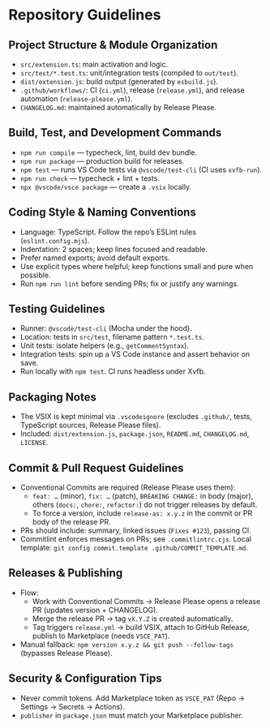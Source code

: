 # Repository Guidelines

## Project Structure & Module Organization
- `src/extension.ts`: main activation and logic.
- `src/test/*.test.ts`: unit/integration tests (compiled to `out/test`).
- `dist/extension.js`: build output (generated by `esbuild.js`).
- `.github/workflows/`: CI (`ci.yml`), release (`release.yml`), and release automation (`release-please.yml`).
- `CHANGELOG.md`: maintained automatically by Release Please.

## Build, Test, and Development Commands
- `npm run compile` — typecheck, lint, build dev bundle.
- `npm run package` — production build for releases.
- `npm test` — runs VS Code tests via `@vscode/test-cli` (CI uses `xvfb-run`).
- `npm run check` — typecheck + lint + tests.
- `npx @vscode/vsce package` — create a `.vsix` locally.

## Coding Style & Naming Conventions
- Language: TypeScript. Follow the repo’s ESLint rules (`eslint.config.mjs`).
- Indentation: 2 spaces; keep lines focused and readable.
- Prefer named exports; avoid default exports.
- Use explicit types where helpful; keep functions small and pure when possible.
- Run `npm run lint` before sending PRs; fix or justify any warnings.

## Testing Guidelines
- Runner: `@vscode/test-cli` (Mocha under the hood).
- Location: tests in `src/test`, filename pattern `*.test.ts`.
- Unit tests: isolate helpers (e.g., `getCommentSyntax`).
- Integration tests: spin up a VS Code instance and assert behavior on save.
- Run locally with `npm test`. CI runs headless under Xvfb.

## Packaging Notes
- The VSIX is kept minimal via `.vscodeignore` (excludes `.github/`, tests, TypeScript sources, Release Please files).
- Included: `dist/extension.js`, `package.json`, `README.md`, `CHANGELOG.md`, `LICENSE`.

## Commit & Pull Request Guidelines
- Conventional Commits are required (Release Please uses them):
  - `feat: …` (minor), `fix: …` (patch), `BREAKING CHANGE:` in body (major), others (`docs:`, `chore:`, `refactor:`) do not trigger releases by default.
  - To force a version, include `release-as: x.y.z` in the commit or PR body of the release PR.
- PRs should include: summary, linked issues (`Fixes #123`), passing CI.
- Commitlint enforces messages on PRs; see `.commitlintrc.cjs`. Local template: `git config commit.template .github/COMMIT_TEMPLATE.md`.

## Releases & Publishing
- Flow:
  - Work with Conventional Commits → Release Please opens a release PR (updates version + CHANGELOG).
  - Merge the release PR → tag `vX.Y.Z` is created automatically.
  - Tag triggers `release.yml` → build VSIX, attach to GitHub Release, publish to Marketplace (needs `VSCE_PAT`).
- Manual fallback: `npm version x.y.z && git push --follow-tags` (bypasses Release Please).

## Security & Configuration Tips
- Never commit tokens. Add Marketplace token as `VSCE_PAT` (Repo → Settings → Secrets → Actions).
- `publisher` in `package.json` must match your Marketplace publisher.
